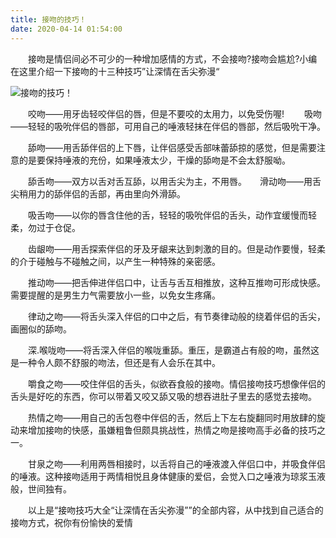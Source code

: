 ```yaml
---
title: 接吻的技巧！
date: 2020-04-14 01:54:00
---
```




　　接吻是情侣间必不可少的一种增加感情的方式，不会接吻?接吻会尴尬?小编在这里介绍一下接吻的十三种技巧”让深情在舌尖弥漫“

![接吻的技巧！](/img/c5d2634003dec7f71d14f3898eefa8ec.jpg)

　　咬吻——用牙齿轻咬伴侣的唇，但是不要咬的太用力，以免受伤喔! 　　吸吻——轻轻的吸吮伴侣的唇部，可用自己的唾液轻抹在伴侣的唇部，然后吸吮干净。

　　舔吻——用舌舔伴侣的上下唇，让伴侣感受舌部味蕾舔掠的感觉，但是需要注意的是要保持唾液的充份，如果唾液太少，干燥的舔吻是不会太舒服呦。

　　舔舌吻——双方以舌对舌互舔，以用舌尖为主，不用唇。　　滑动吻——用舌尖稍用力的舔伴侣的舌部，再由里向外滑舔。

　　吸舌吻——以你的唇含住他的舌，轻轻的吸吮伴侣的舌头，动作宜缓慢而轻柔，勿过于仓促。

　　齿龈吻——用舌探索伴侣的牙及牙龈来达到刺激的目的。但是动作要慢，轻柔的介于碰触与不碰触之间，以产生一种特殊的亲密感。

　　推动吻——把舌伸进伴侣口中，让舌与舌互相推放，这种互推吻可形成快感。需要提醒的是男生力气需要放小一些，以免女生疼痛。

　　律动之吻——将舌头深入伴侣的口中之后，有节奏律动般的绕着伴侣的舌尖，画圈似的舔吻。

　　深.喉咙吻——将舌深入伴侣的喉咙重舔。重压，是霸道占有般的吻，虽然这是一种令人颇不舒服的吻法，但还是有人会乐在其中。

　　嚼食之吻——咬住伴侣的舌头，似欲吞食般的接吻。情侣接吻技巧想像伴侣的舌头是好吃的东西，你可以带着又咬又舔又吸的想吞进肚子里去的感觉去接吻。

　　热情之吻——用自己的舌包卷中伴侣的舌，然后上下左右旋翻同时用放肆的旋动来增加接吻的快感，虽嫌粗鲁但颇具挑战性，热情之吻是接吻高手必备的技巧之一。

　　甘泉之吻——利用两唇相接时，以舌将自己的唾液渡入伴侣口中，并吸食伴侣的唾液。这种接吻适用于两情相悦且身体健康的爱侣，会觉入口之唾液为琼浆玉液般，世间独有。

　　以上是“接吻技巧大全“让深情在舌尖弥漫””的全部内容，从中找到自己适合的接吻方式，祝你有份愉快的爱情